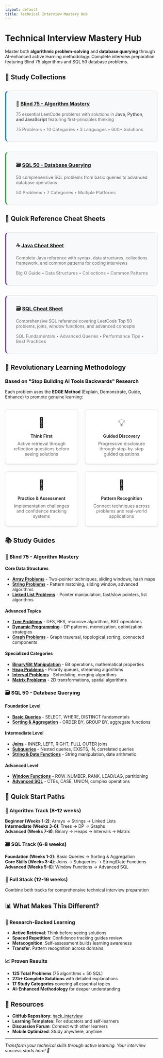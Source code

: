 ```yaml
---
layout: default
title: Technical Interview Mastery Hub
---
```


# Technical Interview Mastery Hub

Master both **algorithmic problem-solving** and **database querying** through AI-enhanced active learning methodology. Complete interview preparation featuring Blind 75 algorithms and SQL 50 database problems.

## 🎯 Study Collections

<div class="collection-grid">
  <div class="collection-card algorithms">
    <h3>🧠 <a href="blind75/">Blind 75 - Algorithm Mastery</a></h3>
    <p>75 essential LeetCode problems with solutions in <strong>Java, Python, and JavaScript</strong> featuring first-principles thinking</p>
    <div class="stats">
      <span>75 Problems</span> • <span>10 Categories</span> • <span>3 Languages</span> • <span>600+ Solutions</span>
    </div>
  </div>
  
  <div class="collection-card sql">
    <h3>🗃️ <a href="sql50/">SQL 50 - Database Querying</a></h3>
    <p>50 comprehensive SQL problems from basic queries to advanced database operations</p>
    <div class="stats">
      <span>50 Problems</span> • <span>7 Categories</span> • <span>Multiple Platforms</span>
    </div>
  </div>
</div>

## 📝 Quick Reference Cheat Sheets

<div class="collection-grid">
  <div class="collection-card cheatsheet">
    <h3>☕ <a href="java_coding_interview_cheat_sheet">Java Cheat Sheet</a></h3>
    <p>Complete Java reference with syntax, data structures, collections framework, and common patterns for coding interviews</p>
    <div class="stats">
      <span>Big O Guide</span> • <span>Data Structures</span> • <span>Collections</span> • <span>Common Patterns</span>
    </div>
  </div>
  
  <div class="collection-card cheatsheet">
    <h3>🗃️ <a href="SQL_Interview_Cheat_Sheet">SQL Cheat Sheet</a></h3>
    <p>Comprehensive SQL reference covering LeetCode Top 50 problems, joins, window functions, and advanced concepts</p>
    <div class="stats">
      <span>SQL Fundamentals</span> • <span>Advanced Queries</span> • <span>Performance Tips</span> • <span>Best Practices</span>
    </div>
  </div>
</div>

## 🧠 Revolutionary Learning Methodology

### Based on "Stop Building AI Tools Backwards" Research

Each problem uses the **EDGE Method** (Explain, Demonstrate, Guide, Enhance) to promote genuine learning:

<div class="methodology-grid">
  <div class="method-card">
    <div class="emoji">🤔</div>
    <h4>Think First</h4>
    <p>Active retrieval through reflection questions before seeing solutions</p>
  </div>
  
  <div class="method-card">
    <div class="emoji">💡</div>
    <h4>Guided Discovery</h4>
    <p>Progressive disclosure through step-by-step guided questions</p>
  </div>
  
  <div class="method-card">
    <div class="emoji">🎯</div>
    <h4>Practice & Assessment</h4>
    <p>Implementation challenges and confidence tracking systems</p>
  </div>
  
  <div class="method-card">
    <div class="emoji">🔗</div>
    <h4>Pattern Recognition</h4>
    <p>Connect techniques across problems and real-world applications</p>
  </div>
</div>

## 📚 Study Guides

### 🧠 Blind 75 - Algorithm Mastery

#### Core Data Structures
- **[Array Problems](blind75/blind75-array-study-guide)** - Two-pointer techniques, sliding windows, hash maps
- **[String Problems](blind75/string-blind75-study-guide)** - Pattern matching, sliding window, advanced algorithms
- **[Linked List Problems](blind75/linked_list_study_guide)** - Pointer manipulation, fast/slow pointers, list algorithms

#### Advanced Topics
- **[Tree Problems](blind75/tree_study_guide)** - DFS, BFS, recursive algorithms, BST operations
- **[Dynamic Programming](blind75/dp_study_guide)** - DP patterns, memoization, optimization strategies
- **[Graph Problems](blind75/graph_study_guide)** - Graph traversal, topological sorting, connected components

#### Specialized Categories
- **[Binary/Bit Manipulation](blind75/binary_study_guide)** - Bit operations, mathematical properties
- **[Heap Problems](blind75/heap_study_guide)** - Priority queues, streaming algorithms
- **[Interval Problems](blind75/interval_study_guide)** - Scheduling, merging algorithms
- **[Matrix Problems](blind75/matrix_study_guide)** - 2D transformations, spatial algorithms

### 🗃️ SQL 50 - Database Querying

#### Foundation Level
- **[Basic Queries](sql50/basic_queries_guide)** - SELECT, WHERE, DISTINCT fundamentals
- **[Sorting & Aggregation](sql50/sorting_aggregation_guide)** - ORDER BY, GROUP BY, aggregate functions

#### Intermediate Level
- **[Joins](sql50/joins_guide)** - INNER, LEFT, RIGHT, FULL OUTER joins
- **[Subqueries](sql50/subqueries_guide)** - Nested queries, EXISTS, IN, correlated queries
- **[String & Date Functions](sql50/string_date_guide)** - String manipulation, date arithmetic

#### Advanced Level
- **[Window Functions](sql50/window_functions_guide)** - ROW_NUMBER, RANK, LEAD/LAG, partitioning
- **[Advanced SQL](sql50/advanced_sql_guide)** - CTEs, CASE, UNION, complex operations

## 🎯 Quick Start Paths

### 🧠 Algorithm Track (8-12 weeks)
**Beginner (Weeks 1-2)**: Arrays → Strings → Linked Lists  
**Intermediate (Weeks 3-6)**: Trees → DP → Graphs  
**Advanced (Weeks 7-8)**: Binary → Heaps → Intervals → Matrix

### 🗃️ SQL Track (6-8 weeks)
**Foundation (Weeks 1-2)**: Basic Queries → Sorting & Aggregation  
**Core Skills (Weeks 3-4)**: Joins → Subqueries → String/Date Functions  
**Advanced (Weeks 5-6)**: Window Functions → Advanced SQL

### 🚀 Full Stack (12-16 weeks)
Combine both tracks for comprehensive technical interview preparation

## 📊 What Makes This Different?

### 🔬 Research-Backed Learning
- **Active Retrieval**: Think before seeing solutions
- **Spaced Repetition**: Confidence tracking guides review
- **Metacognition**: Self-assessment builds learning awareness
- **Transfer**: Pattern recognition across domains

### 📈 Proven Results
- **125 Total Problems** (75 algorithms + 50 SQL)
- **275+ Complete Solutions** with detailed explanations
- **17 Study Categories** covering all essential topics
- **AI-Enhanced Methodology** for deeper understanding

## 🔗 Resources

- **GitHub Repository**: [hack_interview](https://github.com/zeecares/hack_interview)
- **Learning Templates**: For educators and self-learners
- **Discussion Forum**: Connect with other learners
- **Mobile Optimized**: Study anywhere, anytime

---

*Transform your technical skills through active learning. Your interview success starts here! 🚀*

<style>
.collection-grid {
  display: grid;
  grid-template-columns: repeat(auto-fit, minmax(300px, 1fr));
  gap: 2rem;
  margin: 2rem 0;
}

.collection-card {
  background: #f8f9fa;
  border: 1px solid #dee2e6;
  border-radius: 12px;
  padding: 2rem;
  transition: transform 0.2s, box-shadow 0.2s;
}

.collection-card:hover {
  transform: translateY(-4px);
  box-shadow: 0 8px 25px rgba(0,0,0,0.15);
}

.collection-card.algorithms {
  border-left: 4px solid #007bff;
}

.collection-card.sql {
  border-left: 4px solid #28a745;
}

.collection-card.cheatsheet {
  border-left: 4px solid #6f42c1;
}

.collection-card h3 {
  margin: 0 0 1rem 0;
  color: #333;
}

.collection-card p {
  color: #666;
  margin-bottom: 1rem;
}

.stats {
  font-size: 0.9rem;
  color: #888;
  font-weight: 500;
}

.methodology-grid {
  display: grid;
  grid-template-columns: repeat(auto-fit, minmax(200px, 1fr));
  gap: 1.5rem;
  margin: 2rem 0;
}

.method-card {
  background: white;
  border: 1px solid #dee2e6;
  border-radius: 8px;
  padding: 1.5rem;
  text-align: center;
  box-shadow: 0 2px 4px rgba(0,0,0,0.1);
}

.method-card .emoji {
  font-size: 2rem;
  margin-bottom: 1rem;
}

.method-card h4 {
  margin: 0.5rem 0;
  color: #333;
}

.method-card p {
  color: #666;
  font-size: 0.9rem;
  margin: 0;
}
</style> 